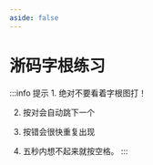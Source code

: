 ```yaml
---
aside: false
---
```

<script setup>
import Train from "../components/train/TrainZigen.vue"
import {high} from "./high.ts"
</script>
# 淅码字根练习
<Train zigenFont = "TumanPUA" name = "hao-code" zigenJson="/hao/zigen.json" :high trainBoth hasClass/>
:::info 提示
1. 绝对不要看着字根图打！

2. 按对会自动跳下一个

3. 按错会很快重复出现

4. 五秒内想不起来就按空格。
:::
